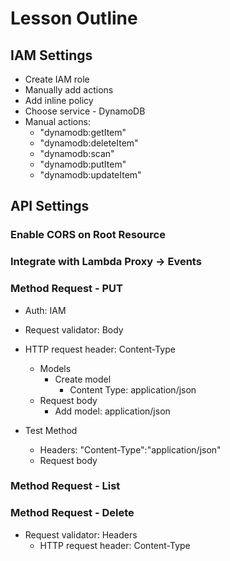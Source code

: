 # Lesson Outline

## IAM Settings
- Create IAM role
- Manually add actions
- Add inline policy
- Choose service - DynamoDB
- Manual actions:
    - "dynamodb:getItem"
    - "dynamodb:deleteItem"
    - "dynamodb:scan"
    - "dynamodb:putItem"
    - "dynamodb:updateItem"

## API Settings

### Enable CORS on Root Resource
### Integrate with Lambda Proxy -> Events
### Method Request - PUT
- Auth: IAM
- Request validator: Body
- HTTP request header: Content-Type
    - Models
        - Create model
            - Content Type: application/json
    - Request body
        - Add model: application/json

- Test Method
    - Headers: "Content-Type":"application/json"
    - Request body

### Method Request - List
### Method Request - Delete
- Request validator: Headers
    - HTTP request header: Content-Type
